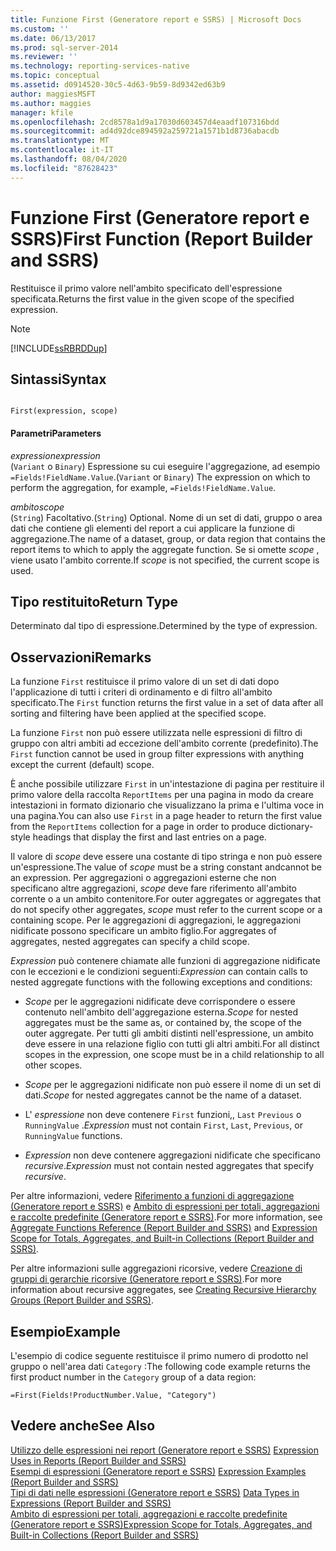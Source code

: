 ```yaml
---
title: Funzione First (Generatore report e SSRS) | Microsoft Docs
ms.custom: ''
ms.date: 06/13/2017
ms.prod: sql-server-2014
ms.reviewer: ''
ms.technology: reporting-services-native
ms.topic: conceptual
ms.assetid: d0914520-30c5-4d63-9b59-8d9342ed63b9
author: maggiesMSFT
ms.author: maggies
manager: kfile
ms.openlocfilehash: 2cd8578a1d9a17030d603457d4eaadf107316bdd
ms.sourcegitcommit: ad4d92dce894592a259721a1571b1d8736abacdb
ms.translationtype: MT
ms.contentlocale: it-IT
ms.lasthandoff: 08/04/2020
ms.locfileid: "87628423"
---
```

# <a name="first-function-report-builder-and-ssrs"></a><span data-ttu-id="2a01a-102">Funzione First (Generatore report e SSRS)</span><span class="sxs-lookup"><span data-stu-id="2a01a-102">First Function (Report Builder and SSRS)</span></span>
  <span data-ttu-id="2a01a-103">Restituisce il primo valore nell'ambito specificato dell'espressione specificata.</span><span class="sxs-lookup"><span data-stu-id="2a01a-103">Returns the first value in the given scope of the specified expression.</span></span>  
  
> [!NOTE]  
>  [!INCLUDE[ssRBRDDup](../../includes/ssrbrddup-md.md)]  
  
## <a name="syntax"></a><span data-ttu-id="2a01a-104">Sintassi</span><span class="sxs-lookup"><span data-stu-id="2a01a-104">Syntax</span></span>  
  
```  
  
First(expression, scope)  
```  
  
#### <a name="parameters"></a><span data-ttu-id="2a01a-105">Parametri</span><span class="sxs-lookup"><span data-stu-id="2a01a-105">Parameters</span></span>  
 <span data-ttu-id="2a01a-106">*expression*</span><span class="sxs-lookup"><span data-stu-id="2a01a-106">*expression*</span></span>  
 <span data-ttu-id="2a01a-107">(`Variant` o `Binary`) Espressione su cui eseguire l'aggregazione, ad esempio `=Fields!FieldName.Value`.</span><span class="sxs-lookup"><span data-stu-id="2a01a-107">(`Variant` or `Binary`) The expression on which to perform the aggregation, for example, `=Fields!FieldName.Value`.</span></span>  
  
 <span data-ttu-id="2a01a-108">*ambito*</span><span class="sxs-lookup"><span data-stu-id="2a01a-108">*scope*</span></span>  
 <span data-ttu-id="2a01a-109">(`String`) Facoltativo.</span><span class="sxs-lookup"><span data-stu-id="2a01a-109">(`String`) Optional.</span></span> <span data-ttu-id="2a01a-110">Nome di un set di dati, gruppo o area dati che contiene gli elementi del report a cui applicare la funzione di aggregazione.</span><span class="sxs-lookup"><span data-stu-id="2a01a-110">The name of a dataset, group, or data region that contains the report items to which to apply the aggregate function.</span></span> <span data-ttu-id="2a01a-111">Se si omette *scope* , viene usato l'ambito corrente.</span><span class="sxs-lookup"><span data-stu-id="2a01a-111">If *scope* is not specified, the current scope is used.</span></span>  
  
## <a name="return-type"></a><span data-ttu-id="2a01a-112">Tipo restituito</span><span class="sxs-lookup"><span data-stu-id="2a01a-112">Return Type</span></span>  
 <span data-ttu-id="2a01a-113">Determinato dal tipo di espressione.</span><span class="sxs-lookup"><span data-stu-id="2a01a-113">Determined by the type of expression.</span></span>  
  
## <a name="remarks"></a><span data-ttu-id="2a01a-114">Osservazioni</span><span class="sxs-lookup"><span data-stu-id="2a01a-114">Remarks</span></span>  
 <span data-ttu-id="2a01a-115">La funzione `First` restituisce il primo valore di un set di dati dopo l'applicazione di tutti i criteri di ordinamento e di filtro all'ambito specificato.</span><span class="sxs-lookup"><span data-stu-id="2a01a-115">The `First` function returns the first value in a set of data after all sorting and filtering have been applied at the specified scope.</span></span>  
  
 <span data-ttu-id="2a01a-116">La funzione `First` non può essere utilizzata nelle espressioni di filtro di gruppo con altri ambiti ad eccezione dell'ambito corrente (predefinito).</span><span class="sxs-lookup"><span data-stu-id="2a01a-116">The `First` function cannot be used in group filter expressions with anything except the current (default) scope.</span></span>  
  
 <span data-ttu-id="2a01a-117">È anche possibile utilizzare `First` in un'intestazione di pagina per restituire il primo valore della raccolta `ReportItems` per una pagina in modo da creare intestazioni in formato dizionario che visualizzano la prima e l'ultima voce in una pagina.</span><span class="sxs-lookup"><span data-stu-id="2a01a-117">You can also use `First` in a page header to return the first value from the `ReportItems` collection for a page in order to produce dictionary-style headings that display the first and last entries on a page.</span></span>  
  
 <span data-ttu-id="2a01a-118">Il valore di *scope* deve essere una costante di tipo stringa e non può essere un'espressione.</span><span class="sxs-lookup"><span data-stu-id="2a01a-118">The value of *scope* must be a string constant andcannot be an expression.</span></span> <span data-ttu-id="2a01a-119">Per aggregazioni o aggregazioni esterne che non specificano altre aggregazioni, *scope* deve fare riferimento all'ambito corrente o a un ambito contenitore.</span><span class="sxs-lookup"><span data-stu-id="2a01a-119">For outer aggregates or aggregates that do not specify other aggregates, *scope* must refer to the current scope or a containing scope.</span></span> <span data-ttu-id="2a01a-120">Per le aggregazioni di aggregazioni, le aggregazioni nidificate possono specificare un ambito figlio.</span><span class="sxs-lookup"><span data-stu-id="2a01a-120">For aggregates of aggregates, nested aggregates can specify a child scope.</span></span>  
  
 <span data-ttu-id="2a01a-121">*Expression* può contenere chiamate alle funzioni di aggregazione nidificate con le eccezioni e le condizioni seguenti:</span><span class="sxs-lookup"><span data-stu-id="2a01a-121">*Expression* can contain calls to nested aggregate functions with the following exceptions and conditions:</span></span>  
  
-   <span data-ttu-id="2a01a-122">*Scope* per le aggregazioni nidificate deve corrispondere o essere contenuto nell'ambito dell'aggregazione esterna.</span><span class="sxs-lookup"><span data-stu-id="2a01a-122">*Scope* for nested aggregates must be the same as, or contained by, the scope of the outer aggregate.</span></span> <span data-ttu-id="2a01a-123">Per tutti gli ambiti distinti nell'espressione, un ambito deve essere in una relazione figlio con tutti gli altri ambiti.</span><span class="sxs-lookup"><span data-stu-id="2a01a-123">For all distinct scopes in the expression, one scope must be in a child relationship to all other scopes.</span></span>  
  
-   <span data-ttu-id="2a01a-124">*Scope* per le aggregazioni nidificate non può essere il nome di un set di dati.</span><span class="sxs-lookup"><span data-stu-id="2a01a-124">*Scope* for nested aggregates cannot be the name of a dataset.</span></span>  
  
-   <span data-ttu-id="2a01a-125">L' *espressione* non deve contenere `First` funzioni,, `Last` `Previous` o `RunningValue` .</span><span class="sxs-lookup"><span data-stu-id="2a01a-125">*Expression* must not contain `First`, `Last`, `Previous`, or `RunningValue` functions.</span></span>  
  
-   <span data-ttu-id="2a01a-126">*Expression* non deve contenere aggregazioni nidificate che specificano *recursive*.</span><span class="sxs-lookup"><span data-stu-id="2a01a-126">*Expression* must not contain nested aggregates that specify *recursive*.</span></span>  
  
 <span data-ttu-id="2a01a-127">Per altre informazioni, vedere [Riferimento a funzioni di aggregazione &#40;Generatore report e SSRS&#41;](report-builder-functions-aggregate-functions-reference.md) e [Ambito di espressioni per totali, aggregazioni e raccolte predefinite &#40;Generatore report e SSRS&#41;](expression-scope-for-totals-aggregates-and-built-in-collections.md).</span><span class="sxs-lookup"><span data-stu-id="2a01a-127">For more information, see [Aggregate Functions Reference &#40;Report Builder and SSRS&#41;](report-builder-functions-aggregate-functions-reference.md) and [Expression Scope for Totals, Aggregates, and Built-in Collections &#40;Report Builder and SSRS&#41;](expression-scope-for-totals-aggregates-and-built-in-collections.md).</span></span>  
  
 <span data-ttu-id="2a01a-128">Per altre informazioni sulle aggregazioni ricorsive, vedere [Creazione di gruppi di gerarchie ricorsive &#40;Generatore report e SSRS&#41;](creating-recursive-hierarchy-groups-report-builder-and-ssrs.md).</span><span class="sxs-lookup"><span data-stu-id="2a01a-128">For more information about recursive aggregates, see [Creating Recursive Hierarchy Groups &#40;Report Builder and SSRS&#41;](creating-recursive-hierarchy-groups-report-builder-and-ssrs.md).</span></span>  
  
## <a name="example"></a><span data-ttu-id="2a01a-129">Esempio</span><span class="sxs-lookup"><span data-stu-id="2a01a-129">Example</span></span>  
 <span data-ttu-id="2a01a-130">L'esempio di codice seguente restituisce il primo numero di prodotto nel gruppo o nell'area dati `Category` :</span><span class="sxs-lookup"><span data-stu-id="2a01a-130">The following code example returns the first product number in the `Category` group of a data region:</span></span>  
  
```  
=First(Fields!ProductNumber.Value, "Category")  
```  
  
## <a name="see-also"></a><span data-ttu-id="2a01a-131">Vedere anche</span><span class="sxs-lookup"><span data-stu-id="2a01a-131">See Also</span></span>  
 <span data-ttu-id="2a01a-132">[Utilizzo delle espressioni nei report &#40;Generatore report e SSRS&#41;](expression-uses-in-reports-report-builder-and-ssrs.md) </span><span class="sxs-lookup"><span data-stu-id="2a01a-132">[Expression Uses in Reports &#40;Report Builder and SSRS&#41;](expression-uses-in-reports-report-builder-and-ssrs.md) </span></span>  
 <span data-ttu-id="2a01a-133">[Esempi di espressioni &#40;Generatore report e SSRS&#41;](expression-examples-report-builder-and-ssrs.md) </span><span class="sxs-lookup"><span data-stu-id="2a01a-133">[Expression Examples &#40;Report Builder and SSRS&#41;](expression-examples-report-builder-and-ssrs.md) </span></span>  
 <span data-ttu-id="2a01a-134">[Tipi di dati nelle espressioni &#40;Generatore report e SSRS&#41;](expressions-report-builder-and-ssrs.md) </span><span class="sxs-lookup"><span data-stu-id="2a01a-134">[Data Types in Expressions &#40;Report Builder and SSRS&#41;](expressions-report-builder-and-ssrs.md) </span></span>  
 [<span data-ttu-id="2a01a-135">Ambito di espressioni per totali, aggregazioni e raccolte predefinite &#40;Generatore report e SSRS&#41;</span><span class="sxs-lookup"><span data-stu-id="2a01a-135">Expression Scope for Totals, Aggregates, and Built-in Collections &#40;Report Builder and SSRS&#41;</span></span>](expression-scope-for-totals-aggregates-and-built-in-collections.md)  
  
  
